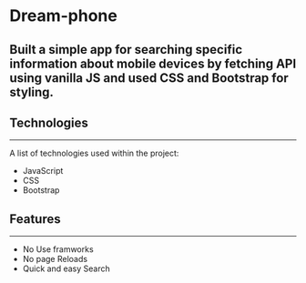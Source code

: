 # Dream-phone

## Built a simple app  for searching specific information about mobile devices by fetching API using vanilla JS and used CSS and Bootstrap for styling.


## Technologies
***
A list of technologies used within the project:
* JavaScript
* CSS
* Bootstrap

## Features
***
* No Use framworks
* No page Reloads
* Quick and easy Search
